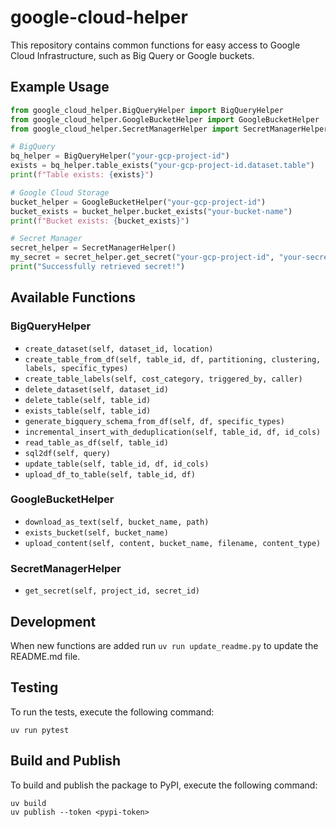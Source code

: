 # google-cloud-helper

This repository contains common functions for easy access to Google Cloud Infrastructure, such as Big Query or Google buckets.


## Example Usage

```python
from google_cloud_helper.BigQueryHelper import BigQueryHelper
from google_cloud_helper.GoogleBucketHelper import GoogleBucketHelper
from google_cloud_helper.SecretManagerHelper import SecretManagerHelper

# BigQuery
bq_helper = BigQueryHelper("your-gcp-project-id")
exists = bq_helper.table_exists("your-gcp-project-id.dataset.table")
print(f"Table exists: {exists}")

# Google Cloud Storage
bucket_helper = GoogleBucketHelper("your-gcp-project-id")
bucket_exists = bucket_helper.bucket_exists("your-bucket-name")
print(f"Bucket exists: {bucket_exists}")

# Secret Manager
secret_helper = SecretManagerHelper()
my_secret = secret_helper.get_secret("your-gcp-project-id", "your-secret-id")
print("Successfully retrieved secret!")
```

## Available Functions

### BigQueryHelper

<!-- BIGQUERYHELPER START -->
- `create_dataset(self, dataset_id, location)`
- `create_table_from_df(self, table_id, df, partitioning, clustering, labels, specific_types)`
- `create_table_labels(self, cost_category, triggered_by, caller)`
- `delete_dataset(self, dataset_id)`
- `delete_table(self, table_id)`
- `exists_table(self, table_id)`
- `generate_bigquery_schema_from_df(self, df, specific_types)`
- `incremental_insert_with_deduplication(self, table_id, df, id_cols)`
- `read_table_as_df(self, table_id)`
- `sql2df(self, query)`
- `update_table(self, table_id, df, id_cols)`
- `upload_df_to_table(self, table_id, df)`

<!-- BIGQUERYHELPER END -->


### GoogleBucketHelper

<!-- GOOGLEBUCKETHELPER START -->
- `download_as_text(self, bucket_name, path)`
- `exists_bucket(self, bucket_name)`
- `upload_content(self, content, bucket_name, filename, content_type)`

<!-- GOOGLEBUCKETHELPER END -->

### SecretManagerHelper

<!-- SECRETMANAGERHELPER START -->
- `get_secret(self, project_id, secret_id)`

<!-- SECRETMANAGERHELPER END -->

## Development

When new functions are added run `uv run update_readme.py` to update the README.md file.

## Testing

To run the tests, execute the following command:

```
uv run pytest
```

## Build and Publish

To build and publish the package to PyPI, execute the following command:

```
uv build
uv publish --token <pypi-token>
```
